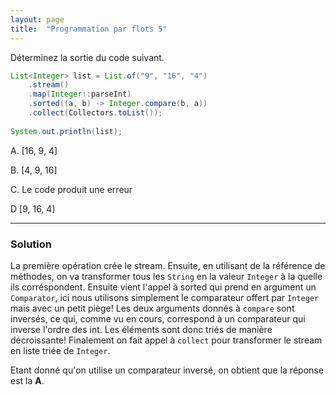 ```yaml
---
layout: page
title:  "Programmation par flots 5"
---
```


Déterminez la sortie du code suivant.

```java
List<Integer> list = List.of("9", "16", "4")
    .stream()
    .map(Integer::parseInt)
    .sorted((a, b) -> Integer.compare(b, a))
    .collect(Collectors.toList());
    
System.out.println(list);
```

A. [16, 9, 4]

B. [4, 9, 16]

C. Le code produit une erreur

D [9, 16, 4]

***

### Solution

La première opération crée le stream. Ensuite, en utilisant de la référence de méthodes, on va transformer tous les `String` en la valeur `Integer` à la quelle ils corréspondent. Ensuite vient l'appel à sorted qui prend en argument un `Comparator`, ici nous utilisons simplement le comparateur offert par `Integer` mais avec un petit piège! Les deux arguments donnés à `compare` sont inversés, ce qui, comme vu en cours, correspond à un comparateur qui inverse l'ordre des int. Les éléments sont donc triés de manière décroissante! Finalement on fait appel à `collect` pour transformer le stream en liste triée de `Integer`.

Etant donné qu'on utilise un comparateur inversé, on obtient que la réponse est la **A**.